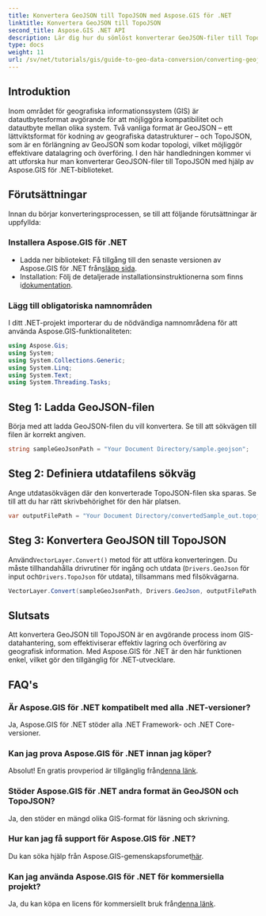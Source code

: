 ```yaml
---
title: Konvertera GeoJSON till TopoJSON med Aspose.GIS för .NET
linktitle: Konvertera GeoJSON till TopoJSON
second_title: Aspose.GIS .NET API
description: Lär dig hur du sömlöst konverterar GeoJSON-filer till TopoJSON-format med det kraftfulla Aspose.GIS för .NET-biblioteket. Denna steg-för-steg handledning täcker allt från installation till exekvering.
type: docs
weight: 11
url: /sv/net/tutorials/gis/guide-to-geo-data-conversion/converting-geojson-to-topojson/
---
```

## Introduktion

Inom området för geografiska informationssystem (GIS) är datautbytesformat avgörande för att möjliggöra kompatibilitet och datautbyte mellan olika system. Två vanliga format är GeoJSON – ett lättviktsformat för kodning av geografiska datastrukturer – och TopoJSON, som är en förlängning av GeoJSON som kodar topologi, vilket möjliggör effektivare datalagring och överföring. I den här handledningen kommer vi att utforska hur man konverterar GeoJSON-filer till TopoJSON med hjälp av Aspose.GIS för .NET-biblioteket.

## Förutsättningar

Innan du börjar konverteringsprocessen, se till att följande förutsättningar är uppfyllda:

### Installera Aspose.GIS för .NET

-  Ladda ner biblioteket: Få tillgång till den senaste versionen av Aspose.GIS för .NET från[släpp sida](https://releases.aspose.com/gis/net/).
- Installation: Följ de detaljerade installationsinstruktionerna som finns i[dokumentation](https://reference.aspose.com/gis/net/).

### Lägg till obligatoriska namnområden

I ditt .NET-projekt importerar du de nödvändiga namnområdena för att använda Aspose.GIS-funktionaliteten:

```csharp
using Aspose.Gis;
using System;
using System.Collections.Generic;
using System.Linq;
using System.Text;
using System.Threading.Tasks;
```

## Steg 1: Ladda GeoJSON-filen

Börja med att ladda GeoJSON-filen du vill konvertera. Se till att sökvägen till filen är korrekt angiven.

```csharp
string sampleGeoJsonPath = "Your Document Directory/sample.geojson";
```

## Steg 2: Definiera utdatafilens sökväg

Ange utdatasökvägen där den konverterade TopoJSON-filen ska sparas. Se till att du har rätt skrivbehörighet för den här platsen.

```csharp
var outputFilePath = "Your Document Directory/convertedSample_out.topojson";
```

## Steg 3: Konvertera GeoJSON till TopoJSON

 Använd`VectorLayer.Convert()` metod för att utföra konverteringen. Du måste tillhandahålla drivrutiner för ingång och utdata (`Drivers.GeoJson` för input och`Drivers.TopoJson` för utdata), tillsammans med filsökvägarna.

```csharp
VectorLayer.Convert(sampleGeoJsonPath, Drivers.GeoJson, outputFilePath, Drivers.TopoJson);
```

## Slutsats

Att konvertera GeoJSON till TopoJSON är en avgörande process inom GIS-datahantering, som effektiviserar effektiv lagring och överföring av geografisk information. Med Aspose.GIS för .NET är den här funktionen enkel, vilket gör den tillgänglig för .NET-utvecklare.

## FAQ's

### Är Aspose.GIS för .NET kompatibelt med alla .NET-versioner?

Ja, Aspose.GIS för .NET stöder alla .NET Framework- och .NET Core-versioner.

### Kan jag prova Aspose.GIS för .NET innan jag köper?

 Absolut! En gratis provperiod är tillgänglig från[denna länk](https://releases.aspose.com/).

### Stöder Aspose.GIS för .NET andra format än GeoJSON och TopoJSON?

Ja, den stöder en mängd olika GIS-format för läsning och skrivning.

### Hur kan jag få support för Aspose.GIS för .NET?

 Du kan söka hjälp från Aspose.GIS-gemenskapsforumet[här](https://forum.aspose.com/c/gis/33).

### Kan jag använda Aspose.GIS för .NET för kommersiella projekt?

 Ja, du kan köpa en licens för kommersiellt bruk från[denna länk](https://purchase.conholdate.com/buy).